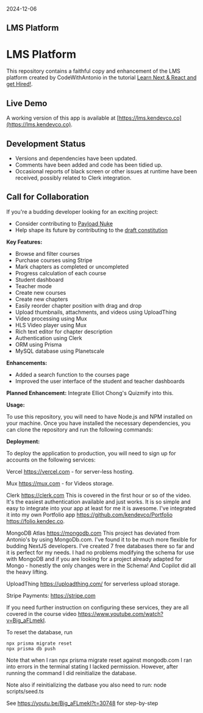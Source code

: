 2024-12-06

## LMS Platform

# LMS Platform

This repository contains a faithful copy and enhancement of the LMS platform created by CodeWithAntonio in the tutorial [Learn Next & React and get Hired!](https://www.youtube.com/watch?v=Big_aFLmekI).

## Live Demo

A working version of this app is available at [https://lms.kendevco.co](https://lms.kendevco.co).

## Development Status

- Versions and dependencies have been updated.
- Comments have been added and code has been tidied up.
- Occasional reports of black screen or other issues at runtime have been received, possibly related to Clerk integration.

## Call for Collaboration

If you're a budding developer looking for an exciting project:

- Consider contributing to [Payload Nuke](https://github.com/payloadnuke)
- Help shape its future by contributing to the [draft constitution](https://docs.google.com/document/d/1TaYHs0CSk76xBFu5ps-2BpyWsZkS2getV41_8Q0tO34/edit?usp=sharing)

**Key Features:**

* Browse and filter courses
* Purchase courses using Stripe
* Mark chapters as completed or uncompleted
* Progress calculation of each course
* Student dashboard
* Teacher mode
* Create new courses
* Create new chapters
* Easily reorder chapter position with drag and drop
* Upload thumbnails, attachments, and videos using UploadThing
* Video processing using Mux
* HLS Video player using Mux
* Rich text editor for chapter description
* Authentication using Clerk
* ORM using Prisma
* MySQL database using Planetscale

**Enhancements:**

* Added a search function to the courses page
* Improved the user interface of the student and teacher dashboards

**Planned Enhancement:**
Integrate Elliot Chong's Quizmify into this.

**Usage:**

To use this repository, you will need to have Node.js and NPM installed on your machine. Once you have installed the necessary dependencies, you can clone the repository and run the following commands:

**Deployment:**

To deploy the application to production, you will need to sign up for accounts on the following services:

Vercel https://vercel.com - for server-less hosting.

Mux https://mux.com - for Videos storage. 

Clerk https://clerk.com This is covered in the first hour or so of the video. It's the easiest 
authentication available and just works. It is so simple and easy to integrate into your app at least for 
me it is awesome. I've integrated it into my own Portfolio app https://github.com/kendevco/Portfolio https://folio.kendec.co. 

MongoDB Atlas https://mongodb.com This project has deviated from Antonio's by using MongoDb.com. I've 
found it to be much more flexible for budding NextJS developers. I've created 7 free databases there
so far and it is perfect for my needs. I had no problems modifying the schema for use with MongoDB and 
if you are looking for a project already adapted for Mongo - honestly the only changes were in the 
Schema! And Copilot did all the heavy lifting.  

UploadThing https://uploadthing.com/ for serverless upload storage.

Stripe Payments: https://stripe.com

If you need further instruction on configuring these services, they are all covered in the course
video https://www.youtube.com/watch?v=Big_aFLmekI. 

To reset the database, run 

    npx prisma migrate reset
    npx prisma db push

Note that when I ran npx prisma migrate reset against mongodb.com I ran
into errors in the terminal stating I lacked permission. However, after
running the command I did reinitialize the database. 

Note also if reinitializing the datbase you also need to run:
node scripts/seed.ts

See https://youtu.be/Big_aFLmekI?t=30748 for step-by-step
